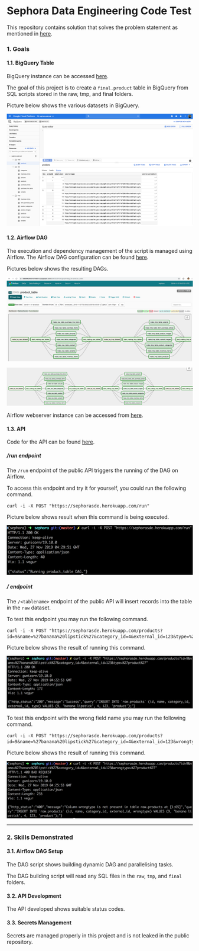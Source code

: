 # Sephora Data Engineering Code Test

This repository contains solution that solves the problem statement as mentioned
in [here](https://github.com/devacto/sephora/blob/master/PROBLEM_STATEMENT.md).

### 1. Goals

#### 1.1. BigQuery Table

BigQuery instance can be accessed [here](https://console.cloud.google.com/bigquery?organizationId=316679501295&project=sephora-sde-test).

The goal of this project is to create a `final.product` table in BigQuery from
SQL scripts stored in the raw, tmp, and final folders.

Picture below shows the various datasets in BigQuery.

![Bigquery](./docs/images/bigquery.png)

#### 1.2. Airflow DAG

The execution and dependency management of the script is managed using Airflow. The
Airflow DAG configuration can be found [here](https://github.com/devacto/sephora/blob/master/dags/product.py).

Pictures below shows the resulting DAGs.

![Airflow](./docs/images/airflow.png)

![Dag](./docs/images/dag.png)

Airflow webserver instance can be accessed from [here](https://b9a698264010f93e8-tp.appspot.com/admin/).

#### 1.3. API

Code for the API can be found [here](https://github.com/devacto/sephora/blob/master/app.py).

##### /run endpoint

The `/run` endpoint of the public API triggers the running of the DAG on Airflow.

To access this endpoint and try it for yourself, you could run the following command.

```
curl -i -X POST "https://sephorasde.herokuapp.com/run"
```

Picture below shows result when this command is being executed.

![Run](./docs/images/test_run_endpoint.png)

##### /<tablename> endpoint

The `/<tablename>` endpoint of the public API will insert records into the table in the `raw` dataset.

To test this endpoint you may run the following command.

```
curl -i -X POST "https://sephorasde.herokuapp.com/products?id=9&name=%27banana%20lipstick%27&category_id=4&external_id=123&type=%27product%27"
```

Picture below shows the result of running this command.

![Correct](./docs/images/test_bq_correct.png)

To test this endpoint with the wrong field name you may run the following command.

```
curl -i -X POST "https://sephorasde.herokuapp.com/products?id=9&name=%27banana%20lipstick%27&category_id=4&external_id=123&wrongtype=%27product%27"
```

Picture below shows the result of running this command.

![Wrong](./docs/images/test_bq_wrong.png)

***

### 2. Skills Demonstrated

#### 3.1. Airflow DAG Setup

The DAG script shows building dynamic DAG and parallelising tasks.

The DAG building script will read any SQL files in the `raw`, `tmp`, and `final` folders.

#### 3.2. API Development

The API developed shows suitable status codes.

#### 3.3. Secrets Management

Secrets are managed properly in this project and is not leaked in the public repository.
